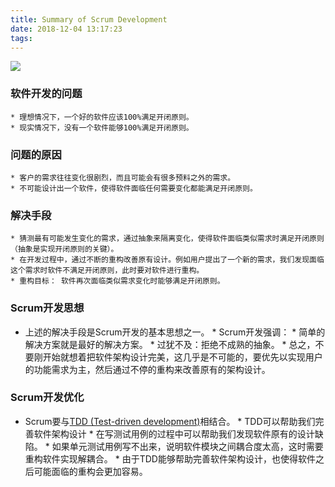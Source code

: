 ```yaml
---
title: Summary of Scrum Development
date: 2018-12-04 13:17:23
tags:
---
```


![](https://songxiaofeng.top/blog/images/scrum.png)

<!-- more -->

### 软件开发的问题
	* 理想情况下，一个好的软件应该100%满足开闭原则。
	* 现实情况下，没有一个软件能够100%满足开闭原则。

	
### 问题的原因
	* 客户的需求往往变化很剧烈，而且可能会有很多预料之外的需求。
	* 不可能设计出一个软件，使得软件面临任何需要变化都能满足开闭原则。
	
	
### 解决手段
	* 猜测最有可能发生变化的需求，通过抽象来隔离变化，使得软件面临类似需求时满足开闭原则（抽象是实现开闭原则的关键）。
	* 在开发过程中，通过不断的重构改善原有设计。例如用户提出了一个新的需求，我们发现面临这个需求时软件不满足开闭原则，此时要对软件进行重构。
	* 重构目标： 软件再次面临类似需求变化时能够满足开闭原则。
	
	
### Scrum开发思想
* 上述的解决手段是Scrum开发的基本思想之一。
		* Scrum开发强调：
			* 简单的解决方案就是最好的解决方案。
			* 过犹不及：拒绝不成熟的抽象。
		* 总之，不要刚开始就想着把软件架构设计完美，这几乎是不可能的，要优先以实现用户的功能需求为主，然后通过不停的重构来改善原有的架构设计。

	
### Scrum开发优化
* Scrum要与[TDD (Test-driven development)](https://en.wikipedia.org/wiki/Test-driven_development)相结合。
		* TDD可以帮助我们完善软件架构设计
			* 在写测试用例的过程中可以帮助我们发现软件原有的设计缺陷。
			* 如果单元测试用例写不出来，说明软件模块之间耦合度太高，这时需要重构软件实现解耦合。
		* 由于TDD能够帮助完善软件架构设计，也使得软件之后可能面临的重构会更加容易。
		